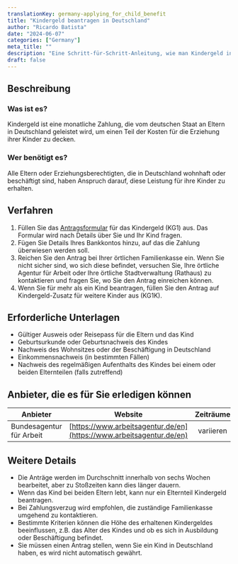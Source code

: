 ```yaml
---
translationKey: germany-applying_for_child_benefit
title: "Kindergeld beantragen in Deutschland"
author: "Ricardo Batista"
date: "2024-06-07"
categories: ["Germany"]
meta_title: ""
description: "Eine Schritt-für-Schritt-Anleitung, wie man Kindergeld in Deutschland beantragt."
draft: false
---
```


## Beschreibung
### Was ist es?
Kindergeld ist eine monatliche Zahlung, die vom deutschen Staat an Eltern in Deutschland geleistet wird, um einen Teil der Kosten für die Erziehung ihrer Kinder zu decken.

### Wer benötigt es?
Alle Eltern oder Erziehungsberechtigten, die in Deutschland wohnhaft oder beschäftigt sind, haben Anspruch darauf, diese Leistung für ihre Kinder zu erhalten.

## Verfahren
1. Füllen Sie das [Antragsformular](https://www.arbeitsagentur.de/en/child-allowance) für das Kindergeld (KG1) aus. Das Formular wird nach Details über Sie und Ihr Kind fragen.
2. Fügen Sie Details Ihres Bankkontos hinzu, auf das die Zahlung überwiesen werden soll.
3. Reichen Sie den Antrag bei Ihrer örtlichen Familienkasse ein. Wenn Sie nicht sicher sind, wo sich diese befindet, versuchen Sie, Ihre örtliche Agentur für Arbeit oder Ihre örtliche Stadtverwaltung (Rathaus) zu kontaktieren und fragen Sie, wo Sie den Antrag einreichen können.
4. Wenn Sie für mehr als ein Kind beantragen, füllen Sie den Antrag auf Kindergeld-Zusatz für weitere Kinder aus (KG1K).

## Erforderliche Unterlagen
- Gültiger Ausweis oder Reisepass für die Eltern und das Kind
- Geburtsurkunde oder Geburtsnachweis des Kindes
- Nachweis des Wohnsitzes oder der Beschäftigung in Deutschland
- Einkommensnachweis (in bestimmten Fällen)
- Nachweis des regelmäßigen Aufenthalts des Kindes bei einem oder beiden Elternteilen (falls zutreffend)

## Anbieter, die es für Sie erledigen können

| Anbieter        |     Website     |     Zeiträume    |       Kosten      |
| --------------- | --------------- |  :-------------:  | :-------------:  |
| Bundesagentur für Arbeit |  [https://www.arbeitsagentur.de/en](https://www.arbeitsagentur.de/en)  |     variieren     |        -       |

## Weitere Details
- Die Anträge werden im Durchschnitt innerhalb von sechs Wochen bearbeitet, aber zu Stoßzeiten kann dies länger dauern.
- Wenn das Kind bei beiden Eltern lebt, kann nur ein Elternteil Kindergeld beantragen.
- Bei Zahlungsverzug wird empfohlen, die zuständige Familienkasse umgehend zu kontaktieren.
- Bestimmte Kriterien können die Höhe des erhaltenen Kindergeldes beeinflussen, z.B. das Alter des Kindes und ob es sich in Ausbildung oder Beschäftigung befindet.
- Sie müssen einen Antrag stellen, wenn Sie ein Kind in Deutschland haben, es wird nicht automatisch gewährt.